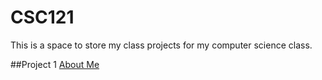 # CSC121
This is a space to store my class projects for my computer science class.

##Project 1
[About Me](index.html)


